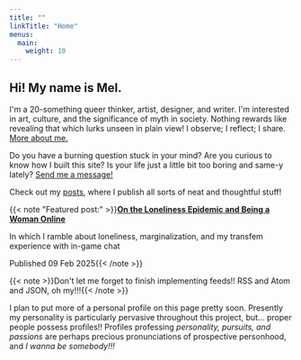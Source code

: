 ```yaml
---
title: ""
linkTitle: "Home"
menus:
  main:
    weight: 10
---
```


## Hi! My name is Mel.

I'm a 20-something queer thinker, artist, designer, and writer.
I'm interested in art, culture, and the significance of myth in society.
Nothing rewards like revealing that which lurks unseen in plain view!
I observe; I reflect; I share.
[More about me.](/about)

Do you have a burning question stuck in your mind?
Are you curious to know how I built this site?
Is your life just a little bit too boring and same-y lately?
[Send me a message!](/contact/)

Check out my [posts](/posts), where I publish all sorts of neat and thoughtful stuff!

{{< note "Featured post:" >}}**[On the Loneliness Epidemic and Being a Woman Online](/2025/02/post-on-the-loneliness-epidemic-and-being-a-woman-online)**

In which I ramble about loneliness, marginalization, and my transfem experience with in-game chat

Published 09 Feb 2025{{< /note >}}

{{< note >}}Don't let me forget to finish implementing feeds!! RSS and Atom and JSON, oh my!!!{{< /note >}}

I plan to put more of a personal profile on this page pretty soon.
Presently my personality is particularly pervasive throughout this project, but...
proper people possess profiles!!
Profiles professing _personality, pursuits, and passions_ are perhaps precious pronunciations of prospective personhood,
and _I wanna be somebody!!!_
